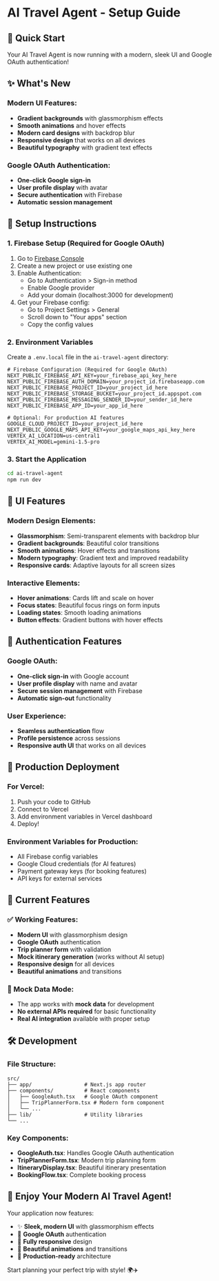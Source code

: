 # AI Travel Agent - Setup Guide

## 🚀 Quick Start

Your AI Travel Agent is now running with a modern, sleek UI and Google OAuth authentication!

## ✨ What's New

### Modern UI Features:
- **Gradient backgrounds** with glassmorphism effects
- **Smooth animations** and hover effects
- **Modern card designs** with backdrop blur
- **Responsive design** that works on all devices
- **Beautiful typography** with gradient text effects

### Google OAuth Authentication:
- **One-click Google sign-in** 
- **User profile display** with avatar
- **Secure authentication** with Firebase
- **Automatic session management**

## 🔧 Setup Instructions

### 1. Firebase Setup (Required for Google OAuth)

1. Go to [Firebase Console](https://console.firebase.google.com/)
2. Create a new project or use existing one
3. Enable Authentication:
   - Go to Authentication > Sign-in method
   - Enable Google provider
   - Add your domain (localhost:3000 for development)
4. Get your Firebase config:
   - Go to Project Settings > General
   - Scroll down to "Your apps" section
   - Copy the config values

### 2. Environment Variables

Create a `.env.local` file in the `ai-travel-agent` directory:

```env
# Firebase Configuration (Required for Google OAuth)
NEXT_PUBLIC_FIREBASE_API_KEY=your_firebase_api_key_here
NEXT_PUBLIC_FIREBASE_AUTH_DOMAIN=your_project_id.firebaseapp.com
NEXT_PUBLIC_FIREBASE_PROJECT_ID=your_project_id_here
NEXT_PUBLIC_FIREBASE_STORAGE_BUCKET=your_project_id.appspot.com
NEXT_PUBLIC_FIREBASE_MESSAGING_SENDER_ID=your_sender_id_here
NEXT_PUBLIC_FIREBASE_APP_ID=your_app_id_here

# Optional: For production AI features
GOOGLE_CLOUD_PROJECT_ID=your_project_id_here
NEXT_PUBLIC_GOOGLE_MAPS_API_KEY=your_google_maps_api_key_here
VERTEX_AI_LOCATION=us-central1
VERTEX_AI_MODEL=gemini-1.5-pro
```

### 3. Start the Application

```bash
cd ai-travel-agent
npm run dev
```

## 🎨 UI Features

### Modern Design Elements:
- **Glassmorphism**: Semi-transparent elements with backdrop blur
- **Gradient backgrounds**: Beautiful color transitions
- **Smooth animations**: Hover effects and transitions
- **Modern typography**: Gradient text and improved readability
- **Responsive cards**: Adaptive layouts for all screen sizes

### Interactive Elements:
- **Hover animations**: Cards lift and scale on hover
- **Focus states**: Beautiful focus rings on form inputs
- **Loading states**: Smooth loading animations
- **Button effects**: Gradient buttons with hover effects

## 🔐 Authentication Features

### Google OAuth:
- **One-click sign-in** with Google account
- **User profile display** with name and avatar
- **Secure session management** with Firebase
- **Automatic sign-out** functionality

### User Experience:
- **Seamless authentication** flow
- **Profile persistence** across sessions
- **Responsive auth UI** that works on all devices

## 🚀 Production Deployment

### For Vercel:
1. Push your code to GitHub
2. Connect to Vercel
3. Add environment variables in Vercel dashboard
4. Deploy!

### Environment Variables for Production:
- All Firebase config variables
- Google Cloud credentials (for AI features)
- Payment gateway keys (for booking features)
- API keys for external services

## 🎯 Current Features

### ✅ Working Features:
- **Modern UI** with glassmorphism design
- **Google OAuth** authentication
- **Trip planner form** with validation
- **Mock itinerary generation** (works without AI setup)
- **Responsive design** for all devices
- **Beautiful animations** and transitions

### 🔄 Mock Data Mode:
- The app works with **mock data** for development
- **No external APIs required** for basic functionality
- **Real AI integration** available with proper setup

## 🛠️ Development

### File Structure:
```
src/
├── app/                 # Next.js app router
├── components/          # React components
│   ├── GoogleAuth.tsx   # Google OAuth component
│   ├── TripPlannerForm.tsx # Modern form component
│   └── ...
├── lib/                 # Utility libraries
└── ...
```

### Key Components:
- **GoogleAuth.tsx**: Handles Google OAuth authentication
- **TripPlannerForm.tsx**: Modern trip planning form
- **ItineraryDisplay.tsx**: Beautiful itinerary presentation
- **BookingFlow.tsx**: Complete booking process

## 🎉 Enjoy Your Modern AI Travel Agent!

Your application now features:
- ✨ **Sleek, modern UI** with glassmorphism effects
- 🔐 **Google OAuth** authentication
- 📱 **Fully responsive** design
- 🎨 **Beautiful animations** and transitions
- 🚀 **Production-ready** architecture

Start planning your perfect trip with style! 🌍✈️
